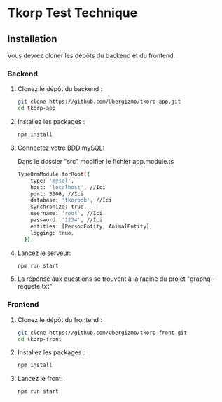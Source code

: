 # Tkorp Test Technique

## Installation

Vous devrez cloner les dépôts du backend et du frontend.

### Backend

1. Clonez le dépôt du backend :

   ```bash
   git clone https://github.com/Ubergizmo/tkorp-app.git
   cd tkorp-app
2. Installez les packages :

   ```bash
   npm install
3. Connectez votre BDD mySQL:

   Dans le dossier "src" modifier le fichier app.module.ts

    ```bash
    TypeOrmModule.forRoot({
        type: 'mysql',
        host: 'localhost', //Ici
        port: 3306, //Ici
        database: 'tkorpdb', //Ici
        synchronize: true,
        username: 'root', //Ici
        password: '1234', //Ici
        entities: [PersonEntity, AnimalEntity],
        logging: true,
      }),
4. Lancez le serveur:

     ```bash
     npm run start
5. La réponse aux questions se trouvent à la racine du projet "graphql-requete.txt"

### Frontend

1. Clonez le dépôt du frontend :

   ```bash
   git clone https://github.com/Ubergizmo/tkorp-front.git
   cd tkorp-front
2. Installez les packages :

   ```bash
   npm install
3. Lancez le front:

     ```bash
     npm run start
